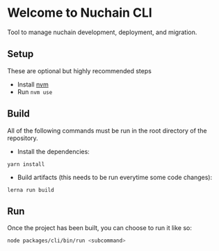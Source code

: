# Welcome to Nuchain CLI

Tool to manage nuchain development, deployment, and migration.

## Setup
These are optional but highly recommended steps

* Install [nvm](https://github.com/nvm-sh/nvm)
* Run `nvm use`

## Build
All of the following commands must be run in the root directory of the repository.

* Install the dependencies:

```shell=
yarn install
```

* Build artifacts (this needs to be run everytime some code changes):

```shell=
lerna run build
```

## Run
Once the project has been built, you can choose to run it like so:

```bash
node packages/cli/bin/run <subcommand>
```
